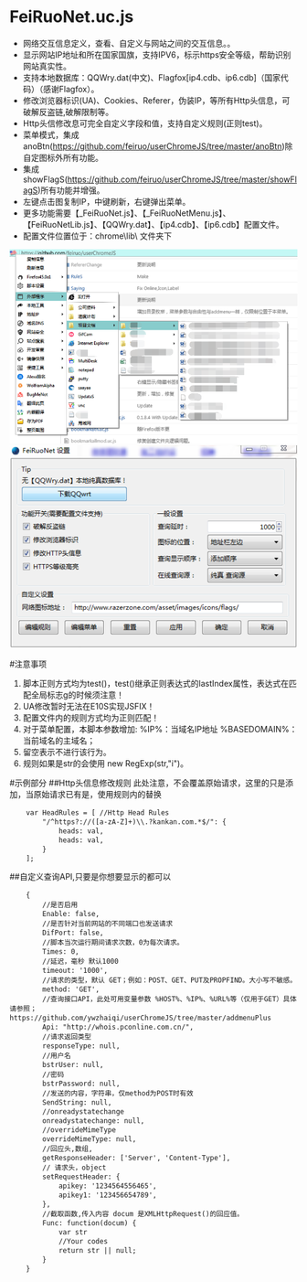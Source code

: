 FeiRuoNet.uc.js
============
 - 网络交互信息定义，查看、自定义与网站之间的交互信息。。
 - 显示网站IP地址和所在国家国旗，支持IPV6，标示https安全等级，帮助识别网站真实性。
 - 支持本地数据库：QQWry.dat(中文)、Flagfox[ip4.cdb、ip6.cdb]（国家代码）（感谢Flagfox）。
 - 修改浏览器标识(UA)、Cookies、Referer，伪装IP，等所有Http头信息，可破解反盗链,破解限制等。
 - Http头信修改息可完全自定义字段和值，支持自定义规则(正则test)。
 - 菜单模式，集成anoBtn(https://github.com/feiruo/userChromeJS/tree/master/anoBtn)除自定图标外所有功能。
 - 集成showFlagS(https://github.com/feiruo/userChromeJS/tree/master/showFlagS)所有功能并增强。
 - 左键点击图复制IP，中键刷新，右键弹出菜单。
 - 更多功能需要【_FeiRuoNet.js】、【_FeiRuoNetMenu.js】、【FeiRuoNetLib.js】、【QQWry.dat】、【ip4.cdb】、【ip6.cdb】配置文件。
 - 配置文件位置位于：chrome\lib\ 文件夹下

![](FeiRuoNet01.png)
![](FeiRuoNet02.png)

	
 #注意事项
 1. 脚本正则方式均为test()，test()继承正则表达式的lastIndex属性，表达式在匹配全局标志g的时候须注意！
 2. UA修改暂时无法在E10S实现JSFIX！
 3. 配置文件内的规则方式均为正则匹配！
 4. 对于菜单配置，本脚本参数增加:  %IP%：当域名IP地址   %BASEDOMAIN%：当前域名的主域名；
 5. 留空表示不进行该行为。
 6. 规则如果是str的会使用 new RegExp(str,"i")。

#示例部分
##Http头信息修改规则
此处注意，不会覆盖原始请求，这里的只是添加，当原始请求已有是，使用规则内的替换

		var HeadRules = [ //Http Head Rules
			"/^https?://([a-zA-Z]+)\\.?kankan.com.*$/": {
				heads: val,
				heads: val,
			}
		];
		
##自定义查询API,只要是你想要显示的都可以

 		{
 			//是否启用
			Enable: false,
			//是否针对当前网站的不同端口也发送请求
			DifPort: false, 
			//脚本当次运行期间请求次数，0为每次请求。
			Times: 0, 
			//延迟，毫秒 默认1000
			timeout: '1000', 
			//请求的类型，默认 GET；例如：POST、GET、PUT及PROPFIND。大小写不敏感。
			method: 'GET', 
			//查询接口API，此处可用变量参数 %HOST%、%IP%、%URL%等（仅用于GET）具体请参照；https://github.com/ywzhaiqi/userChromeJS/tree/master/addmenuPlus
			Api: "http://whois.pconline.com.cn/", 
			//请求返回类型
			responseType: null, 	
			//用户名		
			bstrUser: null, 
			//密码
			bstrPassword: null, 
			//发送的内容，字符串，仅method为POST时有效
			SendString: null,
			//onreadystatechange
			onreadystatechange: null, 
			//overrideMimeType
			overrideMimeType: null, 
			//回应头,数组,
			getResponseHeader: ['Server', 'Content-Type'], 
			// 请求头，object
			setRequestHeader: { 
				apikey: '1234564556465',
				apikey1: '123456654789',
			},
			//截取函数,传入内容 docum 是XMLHttpRequest()的回应值。
			Func: function(docum) {
				var str
				//Your codes
				return str || null;
			}
		}

